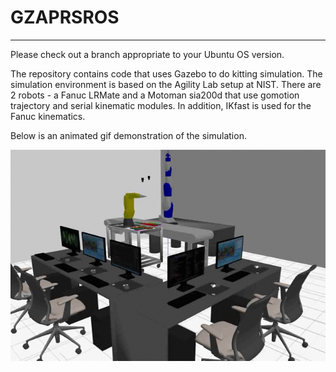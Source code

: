 


# GZAPRSROS

----

Please check out a branch appropriate to your Ubuntu OS version.

The repository contains code that uses Gazebo to do kitting simulation. 
The simulation environment is based on the Agility Lab setup at NIST.
There are 2 robots - a Fanuc LRMate and a Motoman sia200d that use gomotion
trajectory and serial kinematic modules. In addition, IKfast is used for the
Fanuc kinematics.

Below is an animated gif demonstration of the simulation.

![Figure1](./images/gzaprsros_image2.gif)












